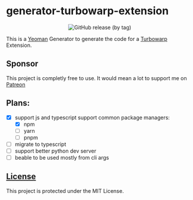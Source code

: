 # generator-turbowarp-extension
<div style="text-align: center;">

  ![GitHub release (by tag)](https://img.shields.io/github/downloads/SMTheGuild/The-Modpack/latest/total?link=https%3A%2F%2Fgithub.com%2FNatejoestev%2Fgenerator-turbowarp-extension%2Freleases)
  
</div>

This is a [Yeoman](https://yeoman.io/) Generator to generate the code for a [Turbowarp](https://turbowarp.org/) Extension.

## Sponsor
This project is completly free to use.
It would mean a lot to support me on [Patreon](patreon.com/Natejoestev)

## Plans:
- [x] support js and typescript
support common package managers:
  - [x] npm
  - [ ] yarn
  - [ ] pnpm 
- [ ] migrate to typescript
- [ ] support better python dev server
- [ ] beable to be used mostly from cli args

## [License](./LICENSE)
This project is protected under the MIT License.
